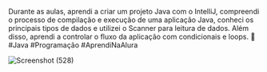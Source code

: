 Durante as aulas, aprendi a criar um projeto Java com o IntelliJ, compreendi o processo de compilação e execução de uma aplicação Java, conheci os principais tipos de dados e utilizei o Scanner para leitura de dados. Além disso, aprendi a controlar o fluxo da aplicação com condicionais e loops. 🚀 #Java #Programação #AprendiNaAlura

![Screenshot (528)](https://github.com/user-attachments/assets/ca85ab0b-fedf-4f27-894b-3bb4f9298660)
